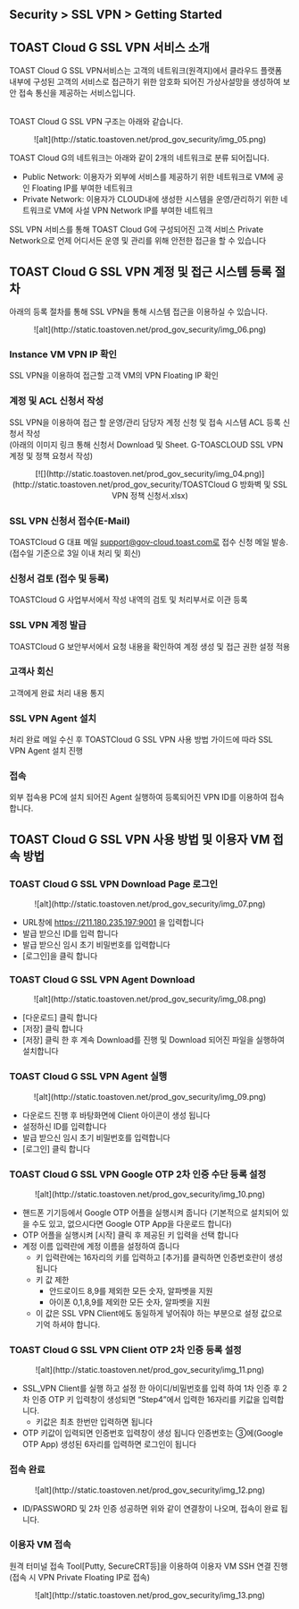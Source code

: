## Security > SSL VPN > Getting Started

## TOAST Cloud G SSL VPN 서비스 소개
TOAST Cloud G SSL VPN서비스는 고객의 네트워크(원격지)에서 클라우드 플랫폼 내부에 구성된 고객의 서비스로 접근하기 위한 암호화 되어진 가상사설망을 생성하여 보안 접속 통신을 제공하는 서비스입니다.<br><br>

TOAST Cloud G SSL VPN 구조는 아래와 같습니다. 

<center>![alt](http://static.toastoven.net/prod_gov_security/img_05.png)</center>

TOAST Cloud G의 네트워크는 아래와 같이 2개의 네트워크로 분류 되어집니다.

- Public Network: 이용자가 외부에 서비스를 제공하기 위한 네트워크로 VM에 공인 Floating IP를 부여한 네트워크
- Private Network: 이용자가 CLOUD내에 생성한 시스템을 운영/관리하기 위한 네트워크로 VM에 사설 VPN Network IP를 부여한 네트워크

SSL VPN 서비스를 통해 TOAST Cloud G에 구성되어진 고객 서비스 Private Network으로 언제 어디서든 운영 및 관리를 위해 안전한 접근을 할 수 있습니다 

## TOAST Cloud G SSL VPN 계정 및 접근 시스템 등록 절차

아래의 등록 절차를 통해 SSL VPN을 통해 시스템 접근을 이용하실 수 있습니다.

<center>![alt](http://static.toastoven.net/prod_gov_security/img_06.png)</center>

### Instance VM VPN IP 확인
SSL VPN을 이용하여 접근할 고객 VM의 VPN Floating IP 확인

### 계정 및 ACL 신청서 작성
SSL VPN을 이용하여 접근 할 운영/관리 담당자 계정 신청 및 접속 시스템 ACL 등록 신청서 작성<br>
(아래의 이미지 링크 통해 신청서 Download 및 Sheet. G-TOASCLOUD SSL VPN 계정 및 정책 요청서 작성)
<center>
[![](http://static.toastoven.net/prod_gov_security/img_04.png)](http://static.toastoven.net/prod_gov_security/TOASTCloud G 방화벽 및 SSL VPN 정책 신청서.xlsx)</center>

### SSL VPN 신청서 접수(E-Mail)
TOASTCloud G 대표 메일 support@gov-cloud.toast.com로 접수 신청 메일 발송. (접수일 기준으로 3일 이내 처리 및 회신)

### 신청서 검토 (접수 및 등록)
TOASTCloud G 사업부서에서 작성 내역의 검토 및 처리부서로 이관 등록

### SSL VPN 계정 발급
TOASTCloud G 보안부서에서 요청 내용을 확인하여 계정 생성 및 접근 권한 설정 적용

### 고객사 회신
고객에게 완료 처리 내용 통지

### SSL VPN Agent 설치
처리 완료 메일 수신 후 TOASTCloud G SSL VPN 사용 방법 가이드에 따라 SSL VPN Agent 설치 진행

###	접속
외부 접속용 PC에 설치 되어진 Agent 실행하여 등록되어진 VPN ID를 이용하여 접속합니다.

## TOAST Cloud G SSL VPN 사용 방법 및 이용자 VM 접속 방법
### TOAST Cloud G SSL VPN Download Page 로그인
<center>![alt](http://static.toastoven.net/prod_gov_security/img_07.png)</center>

- URL창에 https://211.180.235.197:9001 을 입력합니다
- 발급 받으신 ID를 입력 합니다
- 발급 받으신 임시 초기 비밀번호를 입력합니다
- [로그인]을 클릭 합니다

### TOAST Cloud G SSL VPN Agent Download
<center>![alt](http://static.toastoven.net/prod_gov_security/img_08.png)</center>

- [다운로드] 클릭 합니다
- [저장] 클릭 합니다 
- [저장] 클릭 한 후 계속 Download를 진행 및 Download 되어진 파일을 실행하여 설치합니다

### TOAST Cloud G SSL VPN Agent 실행
<center>![alt](http://static.toastoven.net/prod_gov_security/img_09.png)</center>

- 다운로드 진행 후 바탕화면에 Client 아이콘이 생성 됩니다
- 설정하신 ID를 입력합니다
- 발급 받으신 임시 초기 비밀번호를 입력합니다
- [로그인] 클릭 합니다 

### TOAST Cloud G SSL VPN Google OTP 2차 인증 수단 등록 설정
<center>![alt](http://static.toastoven.net/prod_gov_security/img_10.png)</center>

- 핸드폰 기기등에서 Google OTP 어플을 실행시켜 줍니다 
  (기본적으로 설치되어 있을 수도 있고, 없으시다면 Google OTP App을 다운로드 합니다)
- OTP 어플을 실행시켜 [시작] 클릭 후 제공된 키 입력을 선택 합니다
- 계정 이름 입력란에 계정 이름을 설정하여 줍니다
    - 키 입력란에는 16자리의 키를 입력하고 [추가]를 클릭하면 인증번호란이 생성 됩니다
    - 키 값 제한 
        - 안드로이드 8,9를 제외한 모든 숫자, 알파벳을 지원
        - 아이폰 0,1,8,9를 제외한 모든 숫자, 알파벳을 지원
    - 이 값은 SSL VPN Client에도 동일하게 넣어줘야 하는 부분으로 설정 값으로 기억 하셔야 합니다. 

### TOAST Cloud G SSL VPN Client OTP 2차 인증 등록 설정
<center>![alt](http://static.toastoven.net/prod_gov_security/img_11.png)</center>

- SSL_VPN Client를 실행 하고 설정 한 아이디/비밀번호를 입력 하여 1차 인증 후 2차 인증 OTP 키 입력창이 생성되면 “Step4”에서 입력한 16자리를 키값을 입력합니다.
    - 키값은 최초 한번만 입력하면 됩니다
- OTP 키값이 입력되면 인증번호 입력창이 생성 됩니다
  인증번호는 ③에(Google OTP App) 생성된 6자리를 입력하면 로그인이 됩니다

### 접속 완료
<center>![alt](http://static.toastoven.net/prod_gov_security/img_12.png)</center>

- ID/PASSWORD 및 2차 인증 성공하면 위와 같이 연결창이 나오며, 접속이 완료 됩니다.

### 이용자 VM 접속
원격 터미널 접속 Tool[Putty, SecureCRT등]을 이용하여 이용자 VM SSH 연결 진행 (접속 시 VPN Private Floating IP로 접속)
<center>![alt](http://static.toastoven.net/prod_gov_security/img_13.png)</center>











